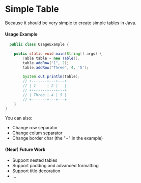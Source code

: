 # Simple Table
Because it should be very simple to create simple tables in Java. 

#### Usage Example

```java
  public class UsageExample {
  
	public static void main(String[] args) {
		Table table = new Table();
		table.addRow("1", 2);
		table.addRow("Three", 4, '5');
		
		System.out.println(table);
		// +-------+---+---+
		// | 1     | 2 |   | 
		// +-------+---+---+
		// | Three | 4 | 5 | 
		// +-------+---+---+
	}
}
  ```

You can also:
  - Change row separator
  - Change colum separator
  - Change border char (the "+" in the example)

#### (Near) Future Work
  - Support nested tables
  - Support padding and advanced formatting
  - Support title decoration
  - ...
